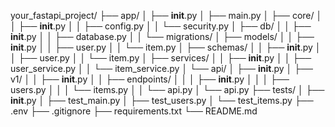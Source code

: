 your_fastapi_project/
├── app/
│   ├── __init__.py
│   ├── main.py
│   ├── core/
│   │   ├── __init__.py
│   │   ├── config.py
│   │   └── security.py
│   ├── db/
│   │   ├── __init__.py
│   │   ├── database.py
│   │   └── migrations/
│   ├── models/
│   │   ├── __init__.py
│   │   ├── user.py
│   │   └── item.py
│   ├── schemas/
│   │   ├── __init__.py
│   │   ├── user.py
│   │   └── item.py
│   ├── services/
│   │   ├── __init__.py
│   │   ├── user_service.py
│   │   └── item_service.py
│   └── api/
│       ├── __init__.py
│       ├── v1/
│       │   ├── __init__.py
│       │   ├── endpoints/
│       │   │   ├── __init__.py
│       │   │   ├── users.py
│       │   │   └── items.py
│       │   └── api.py
│       └── api.py
├── tests/
│   ├── __init__.py
│   ├── test_main.py
│   ├── test_users.py
│   └── test_items.py
├── .env
├── .gitignore
├── requirements.txt
└── README.md
